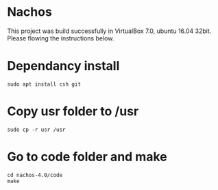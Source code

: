 # Nachos

This project was build successfully in VirtualBox 7.0, ubuntu 16.04 32bit.  
Please flowing the instructions below.


# Dependancy install
```
sudo apt install csh git
```

# Copy usr folder to /usr
```
sudo cp -r usr /usr
```

# Go to code folder and make
```
cd nachos-4.0/code
make
```

#
